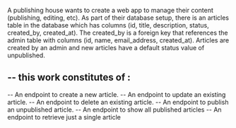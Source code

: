 A publishing house wants to create a web app to manage their content (publishing, editing, etc). As part of their database setup, there is an articles table in the database which has columns (id, title, description, status, created_by, created_at). The created_by is a foreign key that references the admin table with columns (id, name, email_address, created_at). Articles are created by an admin and new articles have a default status value of unpublished.

-- this work constitutes of :
--
-- An endpoint to create a new article.
-- An endpoint to update an existing article.
-- An endpoint to delete an existing article.
-- An endpoint to publish an unpublished article.
-- An endpoint to show all published articles
-- An endpoint to retrieve just a single article
